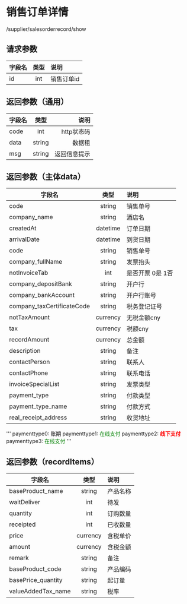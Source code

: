 # 销售订单详情
/supplier/salesorderrecord/show
## 请求参数
字段名|类型|说明
--|:--:|:--
id|int|销售订单id
## 返回参数（通用）
字段名|类型|说明
--|:--:|--:
code|int|http状态码
data|string|数据租
msg|string|返回信息提示
## 返回参数（主体data）
字段名|类型|说明
--|:--:|:--
code|string|销售单号
company_name|string|酒店名
createdAt|datetime|订单日期
arrivalDate|datetime|到货日期
code|string|销售单号
company_fullName|string|发票抬头
notInvoiceTab|int|是否开票 0是 1否
company_depositBank|string|开户行
company_bankAccount|string|开户行账号
company_taxCertificateCode|string|税务登记证号
notTaxAmount|currency|无税金额cny
tax|currency|税额cny
recordAmount|currency|总金额
description|string|备注
contactPerson|string|联系人
contactPhone|string|联系电话
invoiceSpecialList|string|发票类型
payment_type|string|付款类型
payment_type_name|string|付款方式
real_receipt_address|string|收货地址
'''
paymenttype0: <span style="color:black">账期</span>
paymenttype1: <span style="color:green">在线支付</span>
paymenttype2: <b style="color:red">线下支付</b>
paymenttype3: <span style="color:green">在线支付</span>
'''
## 返回参数（recordItems）
字段名|类型|说明
--|:--:|:--
baseProduct_name|string|产品名称
waitDeliver|int|待发
quantity|int|订购数量
receipted|int|已收数量
price|currency|含税单价
amount|currency|含税金额
remark|string|备注
baseProduct_code|string|产品编码
basePrice_quantity|string|起订量
valueAddedTax_name|string|税率
